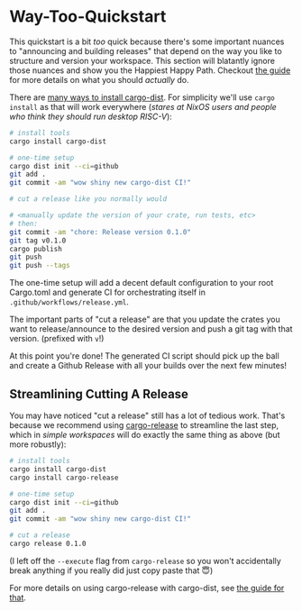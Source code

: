 # Way-Too-Quickstart

This quickstart is a bit *too* quick because there's some important nuances to "announcing and building releases" that depend on the way you like to structure and version your workspace. This section will blatantly ignore those nuances and show you the Happiest Happy Path. Checkout [the guide][guide] for more details on what you should *actually* do.

There are [many ways to install cargo-dist][install]. For simplicity we'll use `cargo install` as that will work everywhere (*stares at NixOS users and people who think they should run desktop RISC-V*):

```sh
# install tools
cargo install cargo-dist

# one-time setup
cargo dist init --ci=github
git add .
git commit -am "wow shiny new cargo-dist CI!"

# cut a release like you normally would

# <manually update the version of your crate, run tests, etc>
# then:
git commit -am "chore: Release version 0.1.0"
git tag v0.1.0
cargo publish
git push
git push --tags
```

The one-time setup will add a decent default configuration to your root Cargo.toml and generate CI for orchestrating itself in `.github/workflows/release.yml`.

The important parts of "cut a release" are that you update the crates you want to release/announce to the desired version and push a git tag with that version. (prefixed with `v`!)

At this point you're done! The generated CI script should pick up the ball and create a Github Release with all your builds over the next few minutes!



## Streamlining Cutting A Release

You may have noticed "cut a release" still has a lot of tedious work. That's because we recommend using [cargo-release][] to streamline the last step, which in *simple workspaces* will do exactly the same thing as above (but more robustly):

```sh
# install tools
cargo install cargo-dist
cargo install cargo-release

# one-time setup
cargo dist init --ci=github
git add .
git commit -am "wow shiny new cargo-dist CI!"

# cut a release
cargo release 0.1.0
```

(I left off the `--execute` flag from `cargo-release` so you won't accidentally break anything if you really did just copy paste that 😇)

For more details on using cargo-release with cargo-dist, see [the guide for that][cargo-release-guide].


[cargo-release]: https://github.com/crate-ci/cargo-release
[guide]: ./guide.md
[install]: ./install.md
[cargo-release-guide]: ./cargo-release-guide.md
